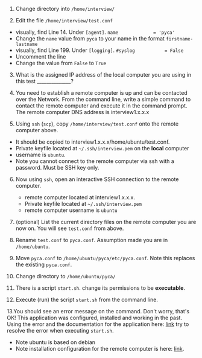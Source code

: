 1. Change directory into `/home/interview/`

2. Edit the file `/home/interview/test.conf`
  * visually, find Line 14. Under `[agent]`.  `name             = 'pyca'`
  * Change the `name` value from `pyca` to your name in the format `firstname-lastname`
  * visually, find Line 199. Under `[logging]`.  `#syslog           = False`
  * Uncomment the line
  * Change the value from `False` to `True`

3. What is the assigned IP address of the local computer you are using in this test ______________?

4. You need to establish a remote computer is up and can be contacted over the Network. From the command line, write a simple command to contact the remote computer and execute it in the command prompt. The remote computer DNS address is interview1.x.x.x

5. Using `ssh` (`scp`), copy `/home/interview/test.conf`  onto the remote computer above. 
  * It should be copied to interview1.x.x.x/home/ubuntu/test.conf. 
  * Private keyfile located at `~/.ssh/interview.pem` on the **local** computer
  * username is `ubuntu`. 
  * Note you cannot connect to the remote computer via ssh with a password. Must be SSH key only.

6. Now using `ssh`, open an interactive SSH connection to the remote computer.
   * remote computer located at interview1.x.x.x.
   * Private keyfile located at `~/.ssh/interview.pem` 
   * remote computer username is `ubuntu`

7. (optional) List the current directory files on the remote computer you are now on. You will see `test.conf` from above.

8. Rename `test.conf` to `pyca.conf`. Assumption made you are in `/home/ubuntu`.

9. Move `pyca.conf` to `/home/ubuntu/pyca/etc/pyca.conf`. Note this replaces the existing `pyca.conf`.

10. Change directory to `/home/ubuntu/pyca/`

11. There is a script `start.sh`. change its permissions to be **executable**.

12. Execute (run) the script `start.sh` from the command line.

13.You should see an error message on the command. Don't worry, that's OK!
This application was configured, installed and working in the past. 
Using the error and the documentation for the application here: [link](https://github.com/opencast/pyCA#installation) try to resolve the error when executing `start.sh`. 
   * Note ubuntu is based on debian
   * Note installation configuration for the remote computer is here: [link](https://github.com/UoM-Podcast/ansible-interview/blob/045303e485f89fb17db00a13d7fcc1a5f77ae2ff/roles/pi/tasks/main.yml#L17).
